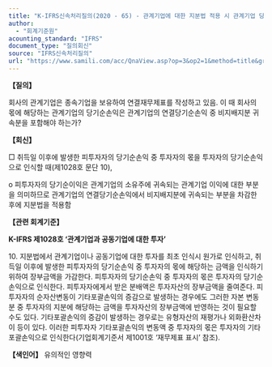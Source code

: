 ```yaml
---
title: "K-IFRS신속처리질의(2020 - 65) - 관계기업에 대한 지분법 적용 시 관계기업 당기순이익 식별"
author:
  - "회계기준원"
acounting_standard: "IFRS"
document_type: "질의회신"
source: "IFRS신속처리질의"
url: "https://www.samili.com/acc/QnaView.asp?op=3&op2=1&method=title&group=2124-15;1&orgcode=3&searchword=&page=28&code=K%2DIFRS%EC%8B%A0%EC%86%8D%EC%B2%98%EB%A6%AC%EC%A7%88%EC%9D%98%2D65%3A202008"
---
```

**【질의】**

  

회사의 관계기업은 종속기업을 보유하여 연결재무제표를 작성하고 있음. 이 때 회사의 몫에 해당하는 관계기업의 당기순손익은 관계기업의 연결당기순손익 중 비지배지분 귀속분을 포함해야 하는가?

  
  

**【회신】**

  

□ 취득일 이후에 발생한 피투자자의 당기순손익 중 투자자의 몫을 투자자의 당기순손익으로 인식할 때(제1028호 문단 10),

  

o 피투자자의 당기순이익은 관계기업의 소유주에 귀속되는 관계기업 이익에 대한 부분을 의미하므로 관계기업의 연결당기순손익에서 비지배지분에 귀속되는 부분을 차감한 후에 지분법을 적용함

  
  

**【관련 회계기준】**

  

**K-IFRS 제1028호 ‘관계기업과 공동기업에 대한 투자’**

  

10\. 지분법에서 관계기업이나 공동기업에 대한 투자를 최초 인식시 원가로 인식하고, 취득일 이후에 발생한 피투자자의 당기순손익 중 투자자의 몫에 해당하는 금액을 인식하기 위하여 장부금액을 가감한다. 피투자자의 당기순손익 중 투자자의 몫은 투자자의 당기순손익으로 인식한다. 피투자자에게서 받은 분배액은 투자자산의 장부금액을 줄여준다. 피투자자의 순자산변동이 기타포괄손익의 증감으로 발생하는 경우에도 그러한 자본 변동분 중 투자자의 지분에 해당하는 금액을 투자자산의 장부금액에 반영하는 것이 필요할 수도 있다. 기타포괄손익의 증감이 발생하는 경우로는 유형자산의 재평가나 외화환산차이 등이 있다. 이러한 피투자자 기타포괄손익의 변동액 중 투자자의 몫은 투자자의 기타포괄손익으로 인식한다(기업회계기준서 제1001호 ‘재무제표 표시’ 참조).

  
  

**【색인어】** 유의적인 영향력
